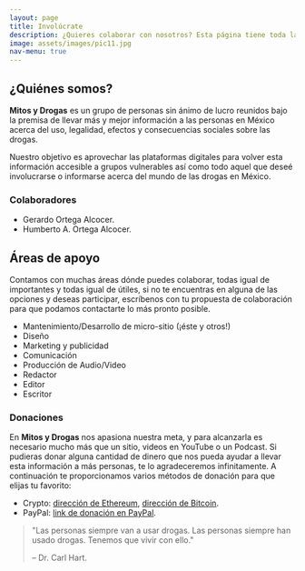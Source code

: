 ```yaml
---
layout: page
title: Involúcrate
description: ¿Quieres colaborar con nosotros? Esta página tiene toda la información requerida para unirte y comenzar a ser parte de Mitos y Drogas.
image: assets/images/pic11.jpg
nav-menu: true
---
```


## ¿Quiénes somos?

**Mitos y Drogas** es un grupo de personas sin ánimo de lucro reunidos bajo la premisa de llevar más y mejor información a las personas en México acerca del uso, legalidad, efectos y consecuencias sociales sobre las drogas.

Nuestro objetivo es aprovechar las plataformas digitales para volver esta información accesible a grupos vulnerables así como todo aquel que deseé involucrarse o informarse acerca del mundo de las drogas en México.

### Colaboradores

- Gerardo Ortega Alcocer.
- Humberto A. Ortega Alcocer.

## Áreas de apoyo

Contamos con muchas áreas dónde puedes colaborar, todas igual de importantes y todas igual de útiles, si no te encuentras en alguna de las opciones y deseas participar, escríbenos con tu propuesta de colaboración para que podamos contactarte lo más pronto posible.

- Mantenimiento/Desarrollo de micro-sitio (¡éste y otros!)
- Diseño
- Marketing y publicidad
- Comunicación
- Producción de Audio/Video
- Redactor
- Editor
- Escritor

### Donaciones

En **Mitos y Drogas** nos apasiona nuestra meta, y para alcanzarla es necesario mucho más que un sitio, videos en YouTube o un Podcast. Si pudieras donar alguna cantidad de dinero que nos pueda ayudar a llevar esta información a más personas, te lo agradeceremos infinitamente. A continuación te proporcionamos varios métodos de donación para que elijas tu favorito:

- Crypto: [dirección de Ethereum][eth-wallet], [dirección de Bitcoin][btc-wallet].
- PayPal: [link de donación en PayPal][paypal-link].

> "Las personas siempre van a usar drogas. Las personas siempre han usado drogas. Tenemos que vivir con ello."
>
> – Dr. Carl Hart.


[eth-wallet]: 0x28e6564CBE8ef66736c7DC2A6686b1E9A745d82B
[btc-wallet]: 0x28e6564CBE8ef66736c7DC2A6686b1E9A745d82B
[paypal-link]: https://paypal.me
